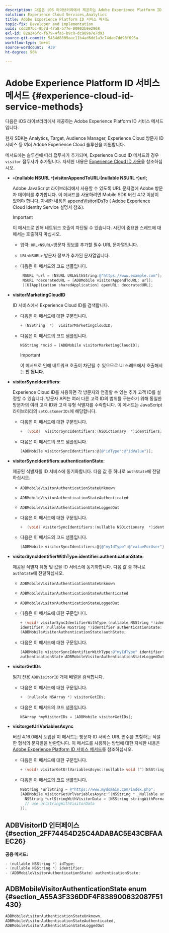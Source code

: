 ```yaml
---
description: 다음은 iOS 라이브러리에서 제공하는 Adobe Experience Platform ID 서비스 메서드입니다.
solution: Experience Cloud Services,Analytics
title: Adobe Experience Platform ID 서비스 메서드
topic-fix: Developer and implementation
uuid: cdd307bc-8b7d-47a8-b77e-00902b9e2968
exl-id: 82a246fc-f679-4fa5-b9c0-dc909a7e7d93
source-git-commit: 5434d8809aac11b4ad6dd1a3c74dae7dd98f095a
workflow-type: tm+mt
source-wordcount: '439'
ht-degree: 96%

---
```


# Adobe Experience Platform ID 서비스 메서드 {#experience-cloud-id-service-methods}

다음은 iOS 라이브러리에서 제공하는 Adobe Experience Platform ID 서비스 메서드입니다.

현재 SDK는 Analytics, Target, Audience Manager, Experience Cloud 방문자 ID 서비스 등 여러 Adobe Experience Cloud 솔루션을 지원합니다.

메서드에는 솔루션에 따라 접두사가 추가되며, Experience Cloud ID 메서드의 경우 `visitor` 접두사가 추가됩니다. 자세한 내용은 [Experience Cloud ID 사용](/help/ios/marketing-cloud/mcvid.md)을 참조하십시오.

* **`+`(nullable NSURL `*`)visitorAppendToURL:(nullable NSURL `*`)url;**

   Adobe JavaScript 라이브러리에서 사용할 수 있도록 URL 문자열에 Adobe 방문자 데이터를 추가합니다. 이 메서드를 사용하려면 Mobile SDK 버전 4.12 이상이 있어야 합니다. 자세한 내용은 [appendVisitorIDsTo](https://experienceleague.adobe.com/docs/id-service/using/id-service-api/methods/appendvisitorid.html?lang=ko-KR) ( Adobe Experience Cloud Identity Service 설명서 참조).

   >[!IMPORTANT]
   >
   >이 메서드로 인해 네트워크 호출이 차단될 수 있습니다. 시간이 중요한 스레드에 대해서는 호출하지 마십시오.

   * 입력: `URL<NSURL>`방문자 정보를 추가할 필수 URL 문자열입니다.
   * `URL<NSURL>`
방문자 정보가 추가된 문자열입니다.

   * 다음은 이 메서드의 코드 샘플입니다.

      ```objective-c
       NSURL *url = [NSURL URLWithString:@"https://www.example.com"];  
       NSURL *decoratedURL = [ADBMobile visitorAppendToURL: url];  
       [[UIApplication sharedApplication] openURL: decoratedURL];  
      ```

* **visitorMarketingCloudID**

   ID 서비스에서 Experience Cloud ID를 검색합니다.

   * 다음은 이 메서드에 대한 구문입니다.

      ```objective-c
      + (NSString  *)  visitorMarketingCloudID;
      ```

   * 다음은 이 메서드의 코드 샘플입니다.

      ```objective-c
      NSString *mcid = [ADBMobile visitorMarketingCloudID]; 
      ```

      >[!IMPORTANT]
      >
      >이 메서드로 인해 네트워크 호출이 차단될 수 있으므로 UI 스레드에서 호출해서는 **안 됩니다**.

* **visitorSyncIdentifiers:**

   Experience Cloud ID를 사용하면 각 방문자와 연결할 수 있는 추가 고객 ID를 설정할 수 있습니다. 방문자 API는 여러 다른 고객 ID의 범위를 구분하기 위해 동일한 방문자의 여러 고객 ID와 고객 유형 식별자를 수락합니다. 이 메서드는 JavaScript 라이브러리의 `setCustomerIDs`에 해당합니다.

   * 다음은 이 메서드에 대한 구문입니다.

      ```objective-c
      +  (void)  visitorSyncIdentifiers:(NSDictionary  *)identifiers;
      ```

   * 다음은 이 메서드의 코드 샘플입니다.

      ```objective-c
      [ADBMobile visitorSyncIdentifiers:@{@"idType":@"idValue"}];
      ```

* **visitorSyncIdentifiers:authenticationState:**

   제공된 식별자를 ID 서비스에 동기화합니다. 다음 값 중 하나로 `authState`에 전달하십시오.

   * `ADBMobileVisitorAuthenticationStateUnknown`
   * `ADBMobileVisitorAuthenticationStateAuthenticated`
   * `ADBMobileVisitorAuthenticationStateLoggedOut`

   * 다음은 이 메서드에 대한 구문입니다.

      ```objective-c
      +  (void) visitorSyncIdentifiers:(nullable NSDictionary  *)identifiers  authenticationState:(ADBMobileVisitorAuthenticationState)authState; 
      ```

   * 다음은 이 메서드의 코드 샘플입니다.

      ```objective-c
      [ADBMobile visitorSyncIdentifiers:@{@"myIdType":@"valueForUser"}  authenticationState:ADBMobileVisitorAuthenticationStateAuthenticated]; 
      ```

* **visitorSyncIdentifierWithType:identifier:authenticationState:**

   제공된 식별자 유형 및 값을 ID 서비스에 동기화합니다. 다음 값 중 하나로 `authState`에 전달하십시오.

   * `ADBMobileVisitorAuthenticationStateUnknown`
   * `ADBMobileVisitorAuthenticationStateAuthenticated`
   * `ADBMobileVisitorAuthenticationStateLoggedOut`

   * 다음은 이 메서드에 대한 구문입니다.

      ```objective-c
      + (void) visitorSyncIdentifierWithType:(nullable NSString *)identifierType  
      identifier:(nullable NSString *)identifier authenticationState:
      (ADBMobileVisitorAuthenticationState)authState; 
      ```

   * 다음은 이 메서드에 대한 구문입니다.

      ```objective-c
      [ADBMobile visitorSyncIdentifierWithType:@"myIdType" identifier:@"valueForUser"  
      authenticationState:ADBMobileVisitorAuthenticationStateLoggedOut]; 
      ```

* **visitorGetIDs**

   읽기 전용 `ADBVisitorID` 개체 배열을 검색합니다.

   * 다음은 이 메서드에 대한 구문입니다.

      ```objective-c
      +  (nullable NSArray *) visitorGetIDs;
      ```

   * 다음은 이 메서드의 코드 샘플입니다.

      ```objective-c
      NSArray *myVisitorIDs = [ADBMobile visitorGetIDs];
      ```

* **visitorgetUrlVariablesAsync**

   버전 4.16.0에서 도입된 이 메서드는 방문자 ID 서비스 URL 변수를 포함하는 적절한 형식의 문자열을 반환합니다. 이 메서드를 사용하는 방법에 대한 자세한 내용은 [Adobe Experience Platform ID 서비스 메서드](/help/ios/reference/hybrid-app.md)를 참조하십시오.

   * 다음은 이 메서드에 대한 구문입니다.

      ```objectivec
      + (void) visitorGetUrlVariablesAsync:(nullable void (^)(NSString* __nullable urlVariables))callback;
      ```

   * 다음은 이 메서드의 코드 샘플입니다.

      ```objectivec
      NSString *urlString = @"https://www.mydomain.com/index.php"; 
      [ADBMobile visitorGetUrlVariablesAsync:^(NSString * _Nullable urlVariables) { 
        NSString *urlStringWithVisitorData = [NSString stringWithFormat:@"%@?%@", urlString, urlVariables]; 
        // use urlStringWithVisitorData 
      }];
      ```

## ADBVisitorID 인터페이스 {#section_2FF74454D25C4ADABAC5E43CBFAAEC26}

**공용 메서드:**

```objective-c
- (nullable NSString *) idType; 
- (nullable NSString *) identifier; 
- (ADBMobileVisitorAuthenticationState) authenticationState; 
```

## ADBMobileVisitorAuthenticationState enum {#section_A55A3F336DDF4F838900632087F51430}

```objective-c
ADBMobileVisitorAuthenticationStateUnknown, 
ADBMobileVisitorAuthenticationStateAuthenticated, 
ADBMobileVisitorAuthenticationStateLoggedOut
```
